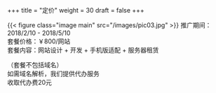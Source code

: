 +++
title = "定价"
weight = 30
draft = false
+++

{{< figure class="image main" src="/images/pic03.jpg" >}}
推广期间：2018/2/10 - 2018/5/10  
套餐价格：￥800/网站  
套餐内容：网站设计 + 开发 + 手机版适配 + 服务器租赁  
  
（套餐不包括域名）  
如需域名解析，我们提供代办服务  
收取代办费20元  